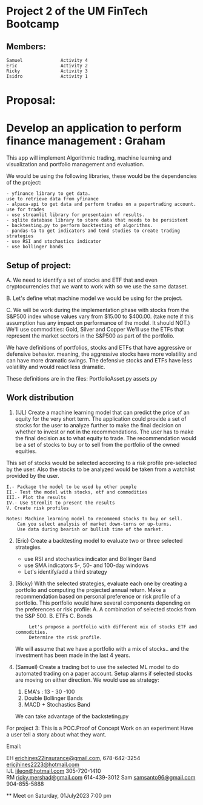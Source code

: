 # Project 2 of the UM FinTech Bootcamp

## Members:
    Samuel              Activity 4
    Eric                Activity 2
    Ricky               Activity 3
    Isidro              Activity 1

# Proposal:

# Develop an application to perform finance management : Graham

This app will implement Algorithmic trading, machine learning and visualization 
and portfolio management and evaluation.

We would be using the following libraries, these would be the 
dependencies of the project:

    - yfinance library to get data.                                             use to retrieve data from yfinance
    - alpaca-api to get data and perform trades on a papertrading account.      use for trades
    - use streamlit library for presentaion of results.
    - sqlite database library to store data that needs to be persistent
    - backtesting.py to perform backtesting of algorithms.
    - pandas-ta to get indicators and tend studies to create trading strategies
    - use RSI and stochastics indicator
    - use bollinger bands


## Setup of project:
A. We need to identify a set of stocks and ETF that and even cryptocurrencies that 
we want to work with so we use the same dataset.

B. Let's define what machine model we would be using for the project.

C. We will be work during the implementation phase with stocks from the S&P500 index
    whose values vary from $15.00 to $400.00. 
    (take note if this assumption has any impact on performance of the model. It should NOT.)
    We'll use commodities: Gold, Silver and Copper
    We'll use the ETFs that represent the market sectors in the S&P500 as part of the
    portfolio.

We have definitions of portfolios, stocks and ETFs that have aggressive or defensive behavior.
meaning, the aggressive stocks have more volatility and can have more dramatic swings.
The defensive stocks and ETFs have less volatility and would react less dramatic.

These definitions are in the files: 
        PortfolioAsset.py
        assets.py


## Work distribution

1. (IJL) Create a machine learning model that can predict the price of an equity
for the very short term. 
The application could provide a set of stocks for the user to analyze further to 
make the final decision on whether to invest or not in the recommendations. The user 
has to make the final decision as to what equity to trade.
The recommendation would be a set of stocks to buy or to sell from the portfolio 
of the owned equities.

This set of stocks would be selected according to a risk profile pre-selected by the user.
Also the stocks to be analyzed would be taken from a watchlist provided by the user.

    I.- Package the model to be used by other people
    II.- Test the model with stocks, etf and commodities
    III.- Plot the results
    IV.- Use Stremlit to present the results
    V. Create risk profiles

    Notes: Machine learning model to recommend stocks to buy or sell.
        Can you select analysis of market down-turns or up-turns.
        Use data during bearish or bullish time of the market.



2. (Eric) Create a backtesting model to evaluate two or three selected strategies.
    - use RSI and stochastics indicator and Bollinger Band
    - use SMA indicators 5-, 50- and 100-day windows
    - Let's identify/add a third strategy



3. (Ricky) With the selected strategies, evaluate each one by creating a portfolio and 
    computing the projected annual return.
    Make a recommendation based on personal preference or risk profile of a portfolio.
        This portfolio would have several components depending on the preferences or risk profile:
            A. A combination of selected stocks from the S&P 500.
            B. ETFs
            C. Bonds

            Let's propose a portfolio with different mix of stocks ETF and commodities. 
            Determine the risk profile. 
        
    We will assume that we have a portfolio with a mix of stocks.. and the investment has been made 
    in the last 4 years.



4. (Samuel) Create a trading bot to use the selected ML model to do automated trading on 
    a paper account. Setup alarms if selected stocks are moving on either direction.
    We would use as strategy:
    1. EMA's : 13 - 30 -100
    2. Double Bollinger Bands
    3. MACD + Stochastics Band

    We can take advantage of the backsteting.py


For project 3:
    This is a POC.Proof of Concept
    Work on an experiment
    Have a user tell a story about what they want.

Email:

EH      erichines22insurance@gmail.com,     678-642-3254
        ericjhines2223@hotmail.com              
IJL     ijleon@hotmail.com                  305-720-1410     
RM      ricky.mershad@gmail.com             614-439-3012
Sam     samsanto96@gmail.com                904-855-5888


** Meet on Saturday, 01July2023 7:00 pm
